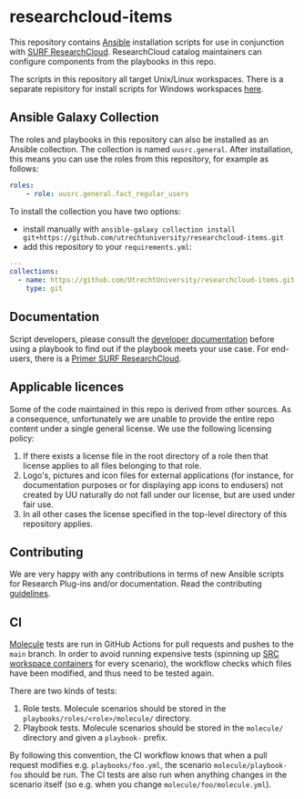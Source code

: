 # researchcloud-items
This repository contains [Ansible](https://docs.ansible.com) installation scripts for use in conjunction with [SURF ResearchCloud](https://portal.live.surfresearchcloud.nl). ResearchCloud catalog maintainers can configure components from the playbooks in this repo.

The scripts in this repository all target Unix/Linux workspaces. There is a separate repisitory for install scripts for Windows workspaces [here](https://github.com/UtrechtUniversity/researchcloud-items-win).

## Ansible Galaxy Collection

The roles and playbooks in this repository can also be installed as an Ansible collection. The collection is named `uusrc.general`. After installation, this means you can use the roles from this repository, for example as follows:

```yaml
roles:
    - role: uusrc.general.fact_regular_users
```

To install the collection you have two options:

* install manually with `ansible-galaxy collection install git+https://github.com/utrechtuniversity/researchcloud-items.git`
* add this repository to your `requirements.yml`:

```yaml
---
collections:
  - name: https://github.com/UtrechtUniversity/researchcloud-items.git
    type: git
```

## Documentation
Script developers, please consult the [developer documentation](docs/index.md) before using a playbook 
to find out if the playbook meets your use case.
For end-users, there is a [Primer SURF ResearchCloud](docs/primer-for-users.md).

## Applicable licences
Some of the code maintained in this repo is derived from other sources. As a consequence, unfortunately we are unable to provide the entire repo content under a single general license. We use the following licensing policy:
1) If there exists a license file in the root directory of a role then that license applies to all files belonging to that role.
2) Logo's, pictures and icon files for external applications (for instance, for documentation purposes or for displaying app icons to endusers) not created by UU naturally do not fall under our license, but are used under fair use.
3) In all other cases the license specified in the top-level directory of this repository applies. 

## Contributing
We are very happy with any contributions in terms of new Ansible scripts for Research Plug-ins and/or documentation. Read the contributing [guidelines](./CONTRIBUTING.md).

## CI

[Molecule](https://ansible.readthedocs.io/projects/molecule/) tests are run in GitHub Actions for pull requests and pushes to the `main` branch. In order to avoid running expensive tests (spinning up [SRC workspace containers](https://github.com/UtrechtUniversity/SRC-test-workspace) for every scenario), the workflow checks which files have been modified, and thus need to be tested again.

There are two kinds of tests:

1. Role tests. Molecule scenarios should be stored in the `playbooks/roles/<role>/molecule/` directory.
1. Playbook tests. Molecule scenarios should be stored in the `molecule/` directory and given a `playbook-` prefix.

By following this convention, the CI workflow knows that when a pull request modifies e.g. `playbooks/foo.yml`, the scenario `molecule/playbook-foo` should be run. The CI tests are also run when anything changes in the scenario itself (so e.g. when you change `molecule/foo/molecule.yml`).

